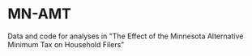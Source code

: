 # MN-AMT
Data and code for analyses in "The Effect of the Minnesota Alternative Minimum Tax on Household Filers"
